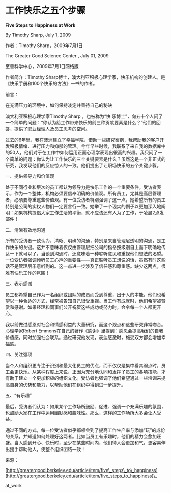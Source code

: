 # 工作快乐之五个步骤

**Five Steps to Happiness at Work**

By Timothy Sharp, July 1, 2009

作者：Timothy Sharp，2009年7月1日

The Greater Good Science Center , July 01, 2009

至善科学中心，2009年7月1日网络版

作者简介：Timothy Sharp博士，澳大利亚积极心理学家，快乐机构的创建人。是《快乐手册和100个快乐的方法》一书的作者。

前言：

在充满压力的环境中，如何保持淡定并善待自己的秘诀

澳大利亚积极心理学家Timothy Sharp ，也被称为“快 乐博士”，向五十个人问了一个简单的问题：“你认为给工作带来快乐的前三种贡献要素是什么？”他们的回答，提供了职业经理人及员工思考的空间。

过去的6年里，我在澳洲建立了幸福学院，借助一些研究案例，我帮助我的客户开发积极情绪、进行压力和抑郁的管理。今年早些时候，我联系了来自我的数据库中的50人，他们对于在工作中如何运用正面心理学表现出很高的兴趣。我只问了一个简单的问题：你认为让工作快乐的三个关键要素是什么？虽然这是一个非正式的研究，我发现他们的反应惊人的一致。他们提出了让职场快乐的五个关键步骤。

一、提供领导力和价值观

处于不同行业和层次的员工都认为领导力是快乐工作的一个重要条件。受访者表示，作为一个整体，机构必须要信奉明确的价值观。所有员工，尤其是高层管理者，必须要尊重这些价值观。有一位受访者特别强调了这一点，她希望所有的员工特别是公司的实权人物们一定要言行一致。她举了一个现实的例子以更加深入地阐明：如果机构提倡大家工作生活的平衡，就不应该还有人为了工作，于凌晨2点发邮件！

二、清晰有效地沟通

所有的受访者一致认为，清晰、明确的沟通，特别是来自管理层透明的沟通，是工作快乐的关键。这并不意味着仅仅由管理层把公司的指令按级别自上而下明确地传达一下就可以了，当谈到沟通时，还意味着一种聆听意见和重视他们想法的渴望。一位受访者强调倾听员工心声的重要性——真正聆听员工想说的话，虽然有时这些话不是管理层乐意听到的。这一点进一步涉及了信任感和尊重感。缺少这两点，很难有快乐工作的氛围！

三、表示感谢

员工都希望自己作为一名组织或团队的成员而受到尊重，出于人的本能，他们也希望以一种合适的方式，经常被告知自己很受重视。当工作有成就时，他们希望被赞赏和感谢。如果经理和同事们公开祝贺这些成功或努力时，会令每一个人都更开心。

我以前做过感恩对社会和情感利益的大量研究，而这个观点和这些研究非常吻合。心理学家Robert Emmons在自己的著作《感谢》里提到：感恩会提高我们的自我价值感，同时加强社会联系。通过研究他发现，表达感激时，施受双方都会增加幸福感。

四、关注强项

当个人和组织更专注于识别和最大化员工的优点，而不仅仅是集中看其弱点时，员工会更快乐。从某种程度上来说，正因为充分地认同和发挥了员工的各项技能，才有助于建立一个更加积极的组织文化。受访者也强调了他们希望通过一些培训来提高自身的优势和能力，以帮助他们在组织中得到进一步提升。

五、“有乐趣”

最后，受访者们认为：如果某个工作场所鼓励、促进、强调一个充满乐趣的氛围，也鼓励大家在工作中运用幽默感和趣味性。那么，这样的工作场所大多会让人受益。

通过不同的方式，每一位受访者似乎都领会到了提高工作生产率与添加“玩”的成份的关系，并知道如何处理好这两者。比如当员工有乐趣时，他们的精力会愈加旺盛。当人感到开心、快乐时，至少在某些时间内，他们待人会更加和气，更容易伸出援手帮助他人，使整个组织团结一致！

来源：

[http://greatergood.berkeley.edu/article/item/five\_steps\_to\_happiness](http://greatergood.berkeley.edu/article/item/five_steps_to_happiness)\_

at\_work

